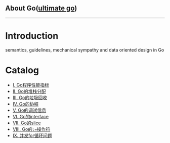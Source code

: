 About Go([ultimate go](https://github.com/ardanlabs/gotraining/blob/master/topics/courses/go/README.md))
---

---

# Introduction

semantics, guidelines, mechanical sympathy and data oriented design in Go

# Catalog

* [I. Go程序性能指标](performance.md)
* [II. Go的堆栈分配](heap_stack.md)
* [III. Go的垃圾回收](gc.md)
* [IV. Go的协程](goroutine.md)
* [V. Go的调试信息](stack_trace.md)
* [VI. Go的interface](composition.md)
* [VII. Go的slice](slice.md)
* [VIII. Go的`:=`操作符](operator.md)
* [IX. 并发for循环问题](for-go.md)
